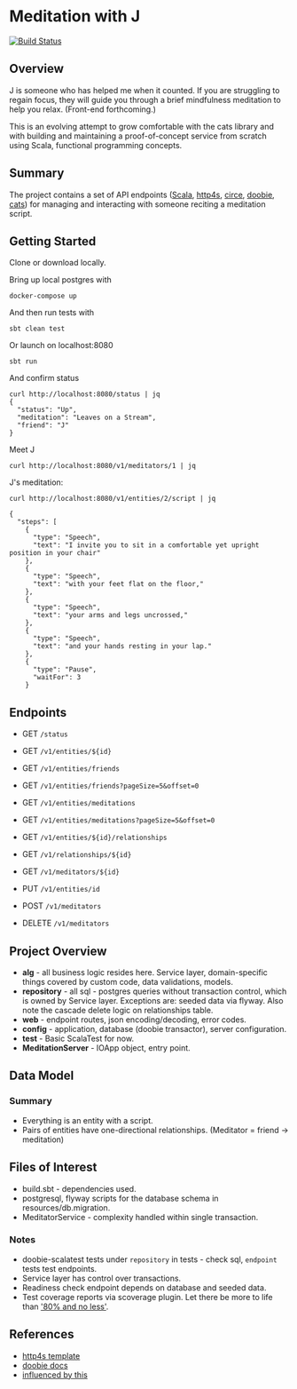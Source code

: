 # Meditation with J


[![Build Status](https://travis-ci.org/hsapodaca/meditation-j.svg?branch=master)](https://travis-ci.org/hsapodaca/meditation-j)


## Overview

J is someone who has helped me when it counted. If you are struggling to regain focus, they will guide you through a brief mindfulness meditation to help you relax. (Front-end forthcoming.)

This is an evolving attempt to grow comfortable with the cats library and with building and maintaining a proof-of-concept service from scratch using Scala, functional programming concepts.

## Summary

The project contains a set of API endpoints ([Scala](https://scala-lang.org/), [http4s](https://http4s.org/), [circe](https://github.com/circe/circe), [doobie](https://github.com/tpolecat/doobie), [cats](https://typelevel.org/cats/)) for managing and interacting with someone reciting a meditation script.

## Getting Started

Clone or download locally.

Bring up local postgres with 

    docker-compose up 

And then run tests with

    sbt clean test 
    
Or launch on localhost:8080

    sbt run 

And confirm status

    curl http://localhost:8080/status | jq
    {
      "status": "Up",
      "meditation": "Leaves on a Stream",
      "friend": "J"
    }    
    
Meet J

    curl http://localhost:8080/v1/meditators/1 | jq

J's meditation:

    curl http://localhost:8080/v1/entities/2/script | jq
    
    {
      "steps": [
        {
          "type": "Speech",
          "text": "I invite you to sit in a comfortable yet upright position in your chair"
        },
        {
          "type": "Speech",
          "text": "with your feet flat on the floor,"
        },
        {
          "type": "Speech",
          "text": "your arms and legs uncrossed,"
        },
        {
          "type": "Speech",
          "text": "and your hands resting in your lap."
        },
        {
          "type": "Pause",
          "waitFor": 3
        }


## Endpoints

* GET `/status`
* GET `/v1/entities/${id}`
* GET `/v1/entities/friends`
* GET `/v1/entities/friends?pageSize=5&offset=0`
* GET `/v1/entities/meditations`
* GET `/v1/entities/meditations?pageSize=5&offset=0`
* GET `/v1/entities/${id}/relationships`
* GET `/v1/relationships/${id}`
* GET `/v1/meditators/${id}`

* PUT `/v1/entities/id`
* POST `/v1/meditators`
* DELETE `/v1/meditators`
    
## Project Overview

- **alg** - all business logic resides here. Service layer, domain-specific things covered by custom code, data validations, models.
- **repository** - all sql - postgres queries without transaction control, which is owned by Service layer. Exceptions are: seeded data via flyway. Also note the cascade delete logic on relationships table.
- **web** - endpoint routes, json encoding/decoding, error codes.
- **config** - application, database (doobie transactor), server configuration.
- **test** - Basic ScalaTest for now.
- **MeditationServer** - IOApp object, entry point.

## Data Model
### Summary
- Everything is an entity with a script.
- Pairs of entities have one-directional relationships. (Meditator = friend -> meditation)

## Files of Interest

- build.sbt - dependencies used.
- postgresql, flyway scripts for the database schema in resources/db.migration.
- MeditatorService - complexity handled within single transaction.

### Notes
- doobie-scalatest tests under `repository` in tests  - check sql, `endpoint` tests test endpoints.
- Service layer has control over transactions.
- Readiness check endpoint depends on database and seeded data.
- Test coverage reports via scoverage plugin. Let there be more to life than ['80% and no less'](https://testing.googleblog.com/2010/07/code-coverage-goal-80-and-no-less.html).

## References
- [http4s template](https://http4s.org/v0.21/)
- [doobie docs](https://tpolecat.github.io/doobie/index.html) 
- [influenced by this](https://github.com/pauljamescleary/scala-pet-store)
